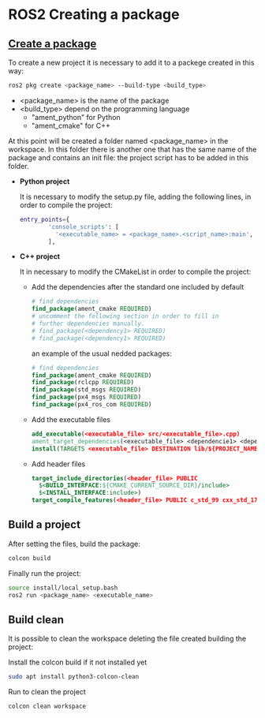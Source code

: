 # ROS2 Creating a package

## [Create a package](https://docs.ros.org/en/humble/Tutorials/Beginner-Client-Libraries/Creating-Your-First-ROS2-Package.html)

To create a new project it is necessary to add it to a packege created in this way:

``` bash
ros2 pkg create <package_name> --build-type <build_type>
```

- <package_name> is the name of the package  
- <build_type>  depend on the programming language  
  - "ament_python" for Python
  - "ament_cmake" for C++  

At this point will be created a folder named <package_name> in the workspace. In this folder there is another one that has the same name of the package and contains an init file: the project script has to be added in this folder.

- **Python project**

  It is necessary to modify the setup.py file, adding the following lines, in order to compile the project:

  ``` bash
  entry_points={
          'console_scripts': [
            '<executable_name> = <package_name>.<script_name>:main',
          ],
  ```

- **C++ project**

  It in necessary to modify the CMakeList in order to compile the project:

  - Add the dependencies after the standard one included by default

    ``` cmake
    # find dependencies
    find_package(ament_cmake REQUIRED)
    # uncomment the following section in order to fill in
    # further dependencies manually.
    # find_package(<dependency1> REQUIRED)
    # find_package(<dependency1> REQUIRED)
    ```

    an example of the usual nedded packages:

    ``` cmake
    # find dependencies
    find_package(ament_cmake REQUIRED)
    find_package(rclcpp REQUIRED)
    find_package(std_msgs REQUIRED)
    find_package(px4_msgs REQUIRED)
    find_package(px4_ros_com REQUIRED)
    ```

  - Add the executable files

    ``` cmake
    add_executable(<executable_file> src/<executable_file>.cpp)
    ament_target_dependencies(<executable_file> <dependencie1> <dependencie2>) 
    install(TARGETS <executable_file> DESTINATION lib/${PROJECT_NAME})
    ```
  
  - Add header files

    ``` cmake
    target_include_directories(<header_file> PUBLIC
      $<BUILD_INTERFACE:${CMAKE_CURRENT_SOURCE_DIR}/include>
      $<INSTALL_INTERFACE:include>)
    target_compile_features(<header_file> PUBLIC c_std_99 cxx_std_17)  # Require C99 and C++17
    ```

## Build a project

After setting the files, build the package:

``` bash
colcon build
```

Finally run the project:

``` bash
source install/local_setup.bash
ros2 run <package_name> <executable_name>
```

## Build clean

It is possible to clean the workspace deleting the file created building the project:

Install the colcon build if it not installed yet

``` bash
sudo apt install python3-colcon-clean
```

Run to clean the project

``` bash
colcon clean workspace
```
